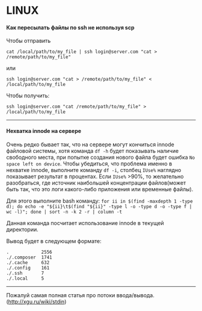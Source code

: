 # LINUX

#### Как пересылать файлы по ssh не используя scp

Чтобы отправить

```cat /local/path/to/my_file | ssh login@server.com "cat > /remote/path/to/my_file"```

или

```ssh login@server.com "cat > /remote/path/to/my_file" < /local/path/to/my_file```



Чтобы получить:

```ssh login@server.com "cat /remote/path/to/my_file" > /local/path/to/my_file```

-------------------------------------------------------------------------------

#### Нехватка innode на сервере

Очень редко бывает так, что на сервере могут кончиться innode файловой системы, хотя команда ```df -h``` будет показывать наличие свободного места, при попытке создания нового файла будет ошибка ```No space left on device```. Чтобы убедиться, что проблема именно в нехватке innode, выполните команду ```df -i```, столбец ```IUse%``` наглядно показывает результат в процентах.
Если ```IUse%``` >90%, то желательно разобраться, где источник наибольшей концентрации файлов(может быть так, что это логи какого-либо приложения или временные файлы).

Для этого выполните bash команду: ```for ii in $(find -maxdepth 1 -type d); do echo -e "${ii}\t$(find "${ii}" -type l -o -type d -o -type f | wc -l)"; done | sort -n -k 2 -r | column -t```

Данная команда посчитает использование innode в текущей директории.

Вывод будет в следующем формате:
```
.            2556
./.composer  1741
./.cache     632
./.config    161
./.ssh       7
./.local     5
```


-------------------------------------------------------------------------------

Пожалуй самая полная статья про потоки ввода/вывода.
(http://xgu.ru/wiki/stdin)
